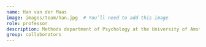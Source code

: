 ```yaml
---
name: Han van der Maas
image: images/team/han.jpg  # You’ll need to add this image
role: professor
description: Methods department of Psychology at the University of Amsterdam
group: collaborators
---
```


